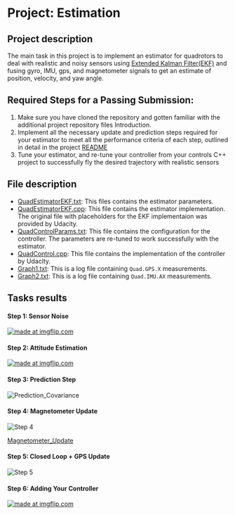 
# Project: Estimation


## Project description

The main task in this project is to implement an estimator for quadrotors to deal with realistic and noisy sensors
using [Extended Kalman Filter(EKF)](https://en.wikipedia.org/wiki/Extended_Kalman_filter) and fusing gyro, IMU, gps, and magnetometer signals to get
an estimate of position, velocity, and yaw angle.

## Required Steps for a Passing Submission:

1. Make sure you have cloned the repository and gotten familiar with the additional project repository files Introduction.
2. Implement all the necessary update and prediction steps required for your estimator to meet all the performance criteria of each step, outlined in detail in the project [README](https://github.com/udacity/FCND-Estimation-CPP/blob/master/README.md)
3. Tune your estimator, and re-tune your controller from your controls C++ project to successfully fly the desired trajectory with realistic sensors

## File description
- [QuadEstimatorEKF.txt](./config/QuadEstimatorEKF.txt): This files contains the estimator parameters.
- [QuadEstimatorEKF.cpp](./src/QuadEstimatorEKF.cpp): This file contains the estimator implementation. The original file with placeholders for the EKF implementaion was provided by Udacity. 
- [QuadControlParams.txt](./config/QuadControlParams.txt): This file contains the configuration for the controller. The parameters are re-tuned to work successfully with the estimator.
- [QuadControl.cpp](./src/QuadControl.cpp): This file contains the implementation of the controller by Udacity. 
- [Graph1.txt](./config/log/Graph1.txt): This is a log file containing `Quad.GPS.X` measurements.
- [Graph2.txt](./config/log/Graph2.txt): This is a log file containing `Quad.IMU.AX` measurements.

## Tasks results

#### Step 1: Sensor Noise

<a href="https://imgflip.com/gif/2dnfmr"><img src="https://i.imgflip.com/2dnfmr.gif" title="made at imgflip.com"/></a>

#### Step 2: Attitude Estimation

<a href="https://imgflip.com/gif/2dnfq5"><img src="https://i.imgflip.com/2dnfq5.gif" title="made at imgflip.com"/></a>

#### Step 3: Prediction Step

![Prediction_Covariance](./doc/img/prediction_covariance.png)

#### Step 4: Magnetometer Update

![Step 4](./doc/gif/step_4.gif)

[Magnetometer_Update](./doc/img/magnetometer_update.png)

#### Step 5: Closed Loop + GPS Update

![Step 5](./doc/gif/step_5.gif)

#### Step 6: Adding Your Controller

<a href="https://imgflip.com/gif/2dnf2x"><img src="https://i.imgflip.com/2dnf2x.gif" title="made at imgflip.com"/></a>


